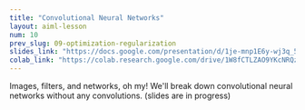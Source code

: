 ```yaml
---
title: "Convolutional Neural Networks"
layout: aiml-lesson
num: 10
prev_slug: 09-optimization-regularization
slides_link: "https://docs.google.com/presentation/d/1je-mnp1E6y-wj3q_5GNHG8jJm9ckLTyoFNjF3Qj_6LM/"
colab_link: "https://colab.research.google.com/drive/1W8fCTLZAO9YKcNRQzYfFf__9CROQLOcZ"
---
```


Images, filters, and networks, oh my! We'll break down convolutional neural networks without any convolutions. (slides are in progress)